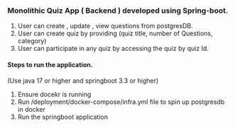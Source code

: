 ### Monolithic Quiz App ( Backend ) developed using Spring-boot.

1. User can create , update , view questions from postgresDB.
2. User can create quiz by providing (quiz title, number of Questions, category)
3. User can participate in any quiz by accessing the quiz by quiz Id.

#### Steps to run the application.

(Use java 17 or higher and springboot 3.3 or higher)

1. Ensure docekr is running
2. Run /deployment/docker-compose/infra.yml file to spin up postgresdb in docker
3. Run the springboot application 




